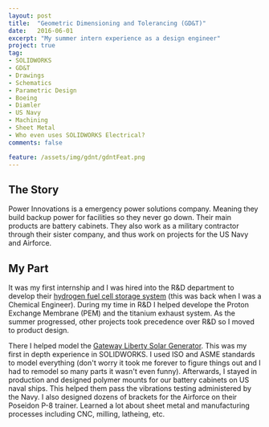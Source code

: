 ```yaml
---
layout: post
title:  "Geometric Dimensioning and Tolerancing (GD&T)"
date:   2016-06-01
excerpt: "My summer intern experience as a design engineer"
project: true
tag:
- SOLIDWORKS
- GD&T
- Drawings
- Schematics
- Parametric Design
- Boeing
- Diamler
- US Navy
- Machining
- Sheet Metal
- Who even uses SOLIDWORKS Electrical?
comments: false

feature: /assets/img/gdnt/gdntFeat.png
---
```


## The Story

Power Innovations is a emergency power solutions company. Meaning they build backup power for facilities so they never go down. Their main products are battery cabinets. They also work as a military contractor through their sister company, and thus work on projects for the US Navy and Airforce.

## My Part

It was my first internship and I was hired into the R&D department to develop their <a href="https://powerinnovations.com/products/hydrogen-fuel-cell-solutions/">hydrogen fuel cell storage system</a> (this was back when I was a Chemical Engineer). During my time in R&D I helped develope the Proton Exchange Membrane (PEM) and the titanium exhaust system. As the summer progressed, other projects took precedence over R&D so I moved to product design. 

There I helped model the <a href="https://powerinnovations.com/product/gateway-liberty-1500w-portable-solar-generator/">Gateway Liberty Solar Generator</a>. This was my first in depth experience in SOLIDWORKS. I used ISO and ASME standards to model everything (don't worry it took me forever to figure things out and I had to remodel so many parts it wasn't even funny). Afterwards, I stayed in production and designed polymer mounts for our battery cabinets on US naval ships. This helped them pass the vibrations testing administered by the Navy. I also designed dozens of brackets for the Airforce on their Poseidon P-8 trainer. Learned a lot about sheet metal and manufacturing processes including CNC, milling, latheing, etc.

